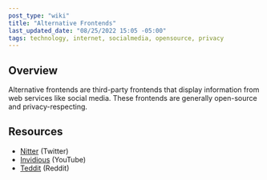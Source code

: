 ```yaml
---
post_type: "wiki" 
title: "Alternative Frontends"
last_updated_date: "08/25/2022 15:05 -05:00"
tags: technology, internet, socialmedia, opensource, privacy
---
```


## Overview

Alternative frontends are third-party frontends that display information from web services like social media. These frontends are generally open-source and privacy-respecting. 

## Resources

- [Nitter](https://nitter.net/) (Twitter)
- [Invidious](https://yewtu.be) (YouTube)
- [Teddit](http://teddit.net/) (Reddit)
